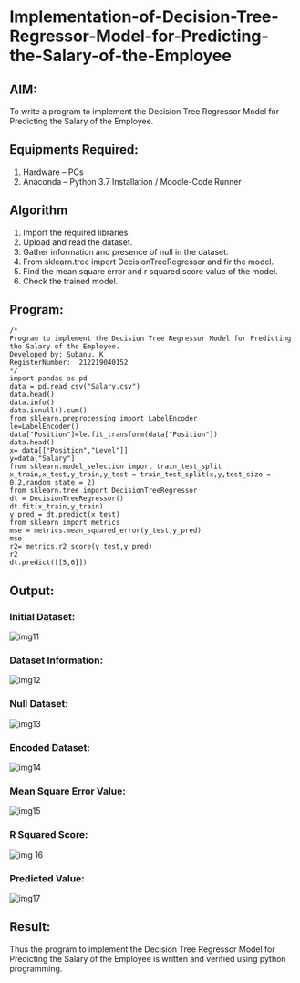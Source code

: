 # Implementation-of-Decision-Tree-Regressor-Model-for-Predicting-the-Salary-of-the-Employee

## AIM:
To write a program to implement the Decision Tree Regressor Model for Predicting the Salary of the Employee.

## Equipments Required:
1. Hardware – PCs
2. Anaconda – Python 3.7 Installation / Moodle-Code Runner

## Algorithm
1. Import the required libraries.
2. Upload and read the dataset.
3. Gather information and presence of null in the dataset.
4. From sklearn.tree import DecisionTreeRegressor and fir the model. 
5. Find the mean square error and r squared score value of the model.
6. Check the trained model. 

## Program:
```
/*
Program to implement the Decision Tree Regressor Model for Predicting the Salary of the Employee.
Developed by: Subanu. K
RegisterNumber:  212219040152
*/
import pandas as pd
data = pd.read_csv("Salary.csv")
data.head()
data.info()
data.isnull().sum()
from sklearn.preprocessing import LabelEncoder
le=LabelEncoder()
data["Position"]=le.fit_transform(data["Position"])
data.head()
x= data[["Position","Level"]]
y=data["Salary"]
from sklearn.model_selection import train_test_split
x_train,x_test,y_train,y_test = train_test_split(x,y,test_size = 0.2,random_state = 2)
from sklearn.tree import DecisionTreeRegressor
dt = DecisionTreeRegressor()
dt.fit(x_train,y_train)
y_pred = dt.predict(x_test)
from sklearn import metrics
mse = metrics.mean_squared_error(y_test,y_pred)
mse
r2= metrics.r2_score(y_test,y_pred)
r2
dt.predict([[5,6]])
```


## Output:
### Initial Dataset:

![img11](https://user-images.githubusercontent.com/87663343/173235475-406cbe7a-bd7e-4a6c-8b03-7e8095f770e6.png)

### Dataset Information:

![img12](https://user-images.githubusercontent.com/87663343/173235508-3d255084-5355-4d70-860b-776c6fc51f82.png)

### Null Dataset:

![img13](https://user-images.githubusercontent.com/87663343/173235539-1d4d7c6b-d354-4146-930e-bc2447df3344.png)

### Encoded Dataset:

![img14](https://user-images.githubusercontent.com/87663343/173235567-0cf5f31b-7f1d-4f9d-ac58-87381cc8795d.png)

### Mean Square Error Value:

![img15](https://user-images.githubusercontent.com/87663343/173235606-fe1d923d-1597-4cb6-927b-94796ae0e348.png)

### R Squared Score:

![img 16](https://user-images.githubusercontent.com/87663343/173235635-919ea648-cc67-46cb-a2f5-b8713c12cae3.png)

### Predicted Value:

![img17](https://user-images.githubusercontent.com/87663343/173235667-e630c246-85c3-4abd-9c27-72fa37936afa.png)







## Result:
Thus the program to implement the Decision Tree Regressor Model for Predicting the Salary of the Employee is written and verified using python programming.

